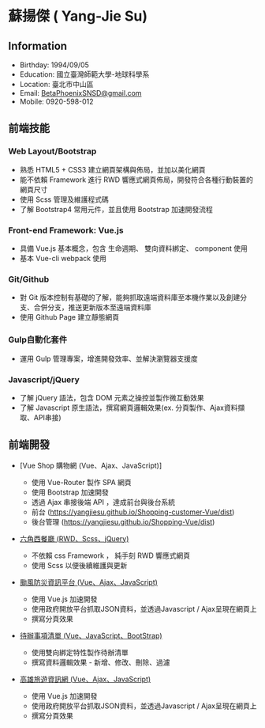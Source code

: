 # 蘇揚傑 ( Yang-Jie Su)

## Information
* Birthday: 1994/09/05
* Education: 國立臺灣師範大學-地球科學系
* Location: 臺北市中山區
* Email: BetaPhoenixSNSD@gmail.com
* Mobile: 0920-598-012

## 前端技能

### Web Layout/Bootstrap
* 熟悉 HTML5 + CSS3 建立網頁架構與佈局，並加以美化網頁
* 能不依賴 Framework 進行 RWD 響應式網頁佈局，開發符合各種行動裝置的網頁尺寸
* 使用 Scss 管理及維護程式碼
* 了解 Bootstrap4 常用元件，並且使用 Bootstrap 加速開發流程

### Front-end Framework: Vue.js
* 具備 Vue.js 基本概念，包含 生命週期、 雙向資料綁定、 component 使用
* 基本 Vue-cli webpack 使用

### Git/Github
* 對 Git 版本控制有基礎的了解，能夠抓取遠端資料庫至本機作業以及創建分支、合併分支，推送更新版本至遠端資料庫
* 使用 Github Page 建立靜態網頁

### Gulp自動化套件
* 運用 Gulp 管理專案，增進開發效率、並解決瀏覽器支援度

### Javascript/jQuery
* 了解 jQuery 語法，包含 DOM 元素之操控並製作微互動效果
* 了解 Javascript 原生語法，撰寫網頁邏輯效果(ex. 分頁製作、Ajax資料擷取、API串接)


## 前端開發

* [Vue Shop 購物網 (Vue、Ajax、JavaScript)]

  * 使用 Vue-Router 製作 SPA 網頁
  * 使用 Bootstrap 加速開發
  * 透過 Ajax 串接後端 API ，達成前台與後台系統
  * 前台 (https://yangjiesu.github.io/Shopping-customer-Vue/dist)
  * 後台管理 (https://yangjiesu.github.io/Shopping-Vue/dist)
  

* [六角西餐廳 (RWD、Scss、jQuery)](https://github.com/YangJieSu/HexRestaurant)

  * 不依賴 css Framework ， 純手刻 RWD 響應式網頁 
  * 使用 Scss 以便後續維護與更新
  
  
* [颱風防災資訊平台 (Vue、Ajax、JavaScript)](https://github.com/YangJieSu/Typhoon-Project)

  * 使用 Vue.js 加速開發
  * 使用政府開放平台抓取JSON資料，並透過Javascript / Ajax呈現在網頁上
  * 撰寫分頁效果
  

* [待辦事項清單 (Vue、JavaScript、BootStrap)](https://github.com/YangJieSu/TodoList)

  * 使用雙向綁定特性製作待辦清單
  * 撰寫資料邏輯效果 - 新增、修改、刪除、過濾
  

* [高雄旅遊資訊網 (Vue、Ajax、JavaScript)](https://github.com/YangJieSu/Typhoon-Project)

  * 使用 Vue.js 加速開發
  * 使用政府開放平台抓取JSON資料，並透過Javascript / Ajax呈現在網頁上
  * 撰寫分頁效果

